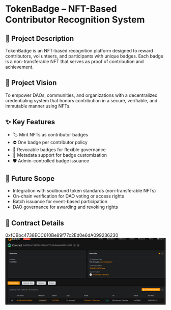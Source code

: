 # TokenBadge – NFT-Based Contributor  Recognition System

## 📄 Project Description
    
TokenBadge is an NFT-based recognition platform designed to reward contributors, vol unteers, and participants with unique badges. Each badge is a non-transferable NFT that serves as proof of contribution and achievement.

## 🎯 Project Vision

To empower DAOs, communities, and organizations  with a decentralized credentialing system that honors contribution in a secure, verifiable, and immutable manner using NFTs.
    
## ✨ Key Features

- 🏷️ Mint NFTs as contributor badges
- ⛔ One badge per contributor policy
- 🔁 Revocable badges for flexible governance
- 🎨 Metadata support for badge customization
- 🛡️ Admin-controlled badge issuance

## 🔮 Future Scope

- Integration with soulbound token standards (non-transferable NFTs)
- On-chain verification for DAO voting or access rights
- Batch issuance for event-based participation
- DAO governance for awarding and revoking rights

## 📜 Contract Details
0xfCBbc4738ECC610Be89f77c2Ed0e6dA099236230
![alt text](image.png)
